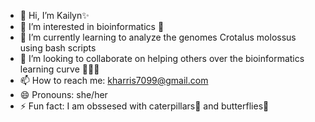 - 👋 Hi, I’m Kailyn✨
- 👀 I’m interested in bioinformatics 🧬
- 🌱 I’m currently learning to analyze the genomes Crotalus molossus using bash scripts 
- 💞️ I’m looking to collaborate on helping others over the bioinformatics learning curve 👩🏾‍🏫
- 📫 How to reach me: kharris7099@gmail.com
- 😄 Pronouns: she/her
- ⚡ Fun fact: I am obssesed with caterpillars🐛 and butterflies🦋 

<!---
Kharris99/Kharris99 is a ✨ special ✨ repository because its `README.md` (this file) appears on your GitHub profile.
You can click the Preview link to take a look at your changes.
--->
